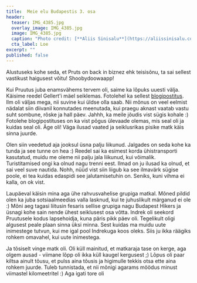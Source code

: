 ```yaml
---
title:  Meie elu Budapestis 3. osa
header: 
  teaser: IMG_4385.jpg
  overlay_image: IMG_4385.jpg
  image: IMG_4385.jpg
  caption: "Photo credit: [**Aliis Sinisalu**](https://aliissinisalu.com/)"
  cta_label: Loe
excerpt: ""
published: false
---
```

Alustuseks kohe seda, et Pruts on back in biznez ehk teisisõnu, ta sai sellest vastikust haigusest võitu! Shoobydoowaapp!

Kui Pruutus juba enamsvähems tervem oli, saime ka lõpuks uuesti välja. Käisime reedel Gellert'i mäel seiklemas. Fotolehel ka sellest [blogipostitus](http://aliissinisalu.com/2016/10/03/gellert-hill-budapest/). Ilm oli väljas mega, nii suvine kui üldse olla saab. Nii mõnus on veel eelmist nädalat siin diivanil konnutades meenutada, kui praegu aknast vaatab vastu suht sombune, rõske ja hall päev. Jahhh, ka meile jõudis vist sügis kohale :) Fotolehe blogipostituses on ka vist põgus ülevaade olemas, mis seal oli ja kuidas seal oli. Äge oli! Väga ilusad vaated ja seiklusrikas pisike matk käis sinna juurde.

Olen siin veedetud aja jooksul üsna palju liikunud. Jalgades on seda kohe ka tunda ja see tunne on hea :) Reedel sai ka esimest korda ühistransporti kasutatud, muidu me oleme nii palju jala liikunud, kui võimalik. Turistitamised ongi ka olnud nagu trenni eest. Ilmad on ju ilusad ka olnud, et sai veel suve nautida. Nohh, nüüd vist siin liigub ka see ilmavärk sügise poole, ei tea kuidas edaspidi see jalutamisetuhin on. Seniks, kuni vihma ei kalla, on ok vist.

Laupäeval käisin mina aga ühe rahvusvahelise grupiga matkal. Mõned pildid olen ka juba sotsiaalmeedias valla lasknud, kui te juhuslikult märganud ei ole :) Mõni aeg tagasi liitusin fesaris sellise grupiga nagu Budapest Hikers ja üsnagi kohe sain nende ühest seiklusest osa võtta. Indrek oli seekord Pruutusele kodus lapsehoidja, kuna päris pikk päev oli. Tegelikult oligi algusest peale plaan sinna üksi minna. Sest kuidas ma muidu uute inimestege tutvun, kui me igal pool Indrekuga koos oleks. Siis ju ikka räägiks rohkem omavahel, kui uute inimestega. 

Ja tõsiselt vinge matk oli. Oli küll mainitud, et matkaraja tase on kerge, aga olgem ausad - viimane lõpp oli ikka küll kaugel kergusest ;) Lõpus oli paar kiltsa ainult tõusu, et pulss aina tõusis ja higimulle tekkis otsa ette aina rohkem juurde. Tuleb tunnistada, et nii mõnigi agarams möödus minust viimastel kilomeetritel :) Aga igati tore oli 
